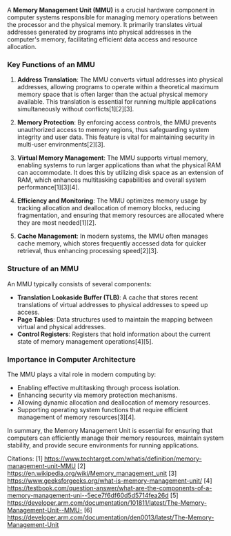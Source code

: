 A **Memory Management Unit (MMU)** is a crucial hardware component in computer systems responsible for managing memory operations between the processor and the physical memory. It primarily translates virtual addresses generated by programs into physical addresses in the computer's memory, facilitating efficient data access and resource allocation.

### Key Functions of an MMU
1. **Address Translation**: The MMU converts virtual addresses into physical addresses, allowing programs to operate within a theoretical maximum memory space that is often larger than the actual physical memory available. This translation is essential for running multiple applications simultaneously without conflicts[1][2][3].

2. **Memory Protection**: By enforcing access controls, the MMU prevents unauthorized access to memory regions, thus safeguarding system integrity and user data. This feature is vital for maintaining security in multi-user environments[2][3].

3. **Virtual Memory Management**: The MMU supports virtual memory, enabling systems to run larger applications than what the physical RAM can accommodate. It does this by utilizing disk space as an extension of RAM, which enhances multitasking capabilities and overall system performance[1][3][4].

4. **Efficiency and Monitoring**: The MMU optimizes memory usage by tracking allocation and deallocation of memory blocks, reducing fragmentation, and ensuring that memory resources are allocated where they are most needed[1][2].

5. **Cache Management**: In modern systems, the MMU often manages cache memory, which stores frequently accessed data for quicker retrieval, thus enhancing processing speed[2][3].

### Structure of an MMU
An MMU typically consists of several components:
- **Translation Lookaside Buffer (TLB)**: A cache that stores recent translations of virtual addresses to physical addresses to speed up access.
- **Page Tables**: Data structures used to maintain the mapping between virtual and physical addresses.
- **Control Registers**: Registers that hold information about the current state of memory management operations[4][5].

### Importance in Computer Architecture
The MMU plays a vital role in modern computing by:
- Enabling effective multitasking through process isolation.
- Enhancing security via memory protection mechanisms.
- Allowing dynamic allocation and deallocation of memory resources.
- Supporting operating system functions that require efficient management of memory resources[3][4].

In summary, the Memory Management Unit is essential for ensuring that computers can efficiently manage their memory resources, maintain system stability, and provide secure environments for running applications.

Citations:
[1] https://www.techtarget.com/whatis/definition/memory-management-unit-MMU
[2] https://en.wikipedia.org/wiki/Memory_management_unit
[3] https://www.geeksforgeeks.org/what-is-memory-management-unit/
[4] https://testbook.com/question-answer/what-are-the-components-of-a-memory-management-uni--5ece7f6df60d5d5714fea26d
[5] https://developer.arm.com/documentation/101811/latest/The-Memory-Management-Unit--MMU-
[6] https://developer.arm.com/documentation/den0013/latest/The-Memory-Management-Unit